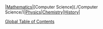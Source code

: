 |[Mathematics](./Mathematics/)|[Computer Science](./Computer Science/)|[Physics](./Physics/)|[Chemistry](./Chemistry/)|[History](./History/)|



[Global Table of Contents](./TOC)
